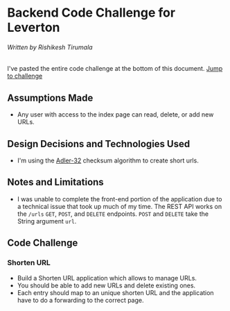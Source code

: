 # Backend Code Challenge for Leverton
###### Written by Rishikesh Tirumala

I've pasted the entire code challenge at the bottom of this document. [Jump to challenge](#challenge)


## Assumptions Made
* Any user with access to the index page can read, delete, or add new URLs. 

## Design Decisions and Technologies Used
* I'm using the [Adler-32](https://en.wikipedia.org/wiki/Adler-32) checksum algorithm to create short urls. 

## Notes and Limitations
* I was unable to complete the front-end portion of the application due to a technical issue that took up much of my time. The REST API works on the `/urls` `GET`, `POST`, and `DELETE` endpoints. `POST` and `DELETE` take the String argument `url`.  


## <a name="challenge"></a>Code Challenge
### Shorten URL
* Build a Shorten URL application which allows to manage URLs. 
* You should be able to add new URLs and delete existing ones. 
* Each entry should map to an unique shorten URL and the application have to do a forwarding to the correct page.